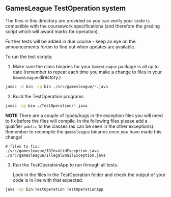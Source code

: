 ## GamesLeague TestOperation system

The files in this directory are provided so you can verify your code is compatible with the coursework specifications (and therefore the grading script which will award marks for operation).

Further tests will be added in due course - keep an eye on the announcements forum to find out when updates are available.

To run the test scripts:

1. Make sure the class binaries for your `GamesLeague` package is all up to date (remember to repeat each time you make a change to files in your `GamesLeague` directory.)

```sh
javac -d bin -cp bin ./src/gamesleague/*.java
```

2. Build the TestOperation programs

```sh
javac -cp bin ./TestOperation/*.java 
```

**NOTE** There are a couple of typos/bugs in the exception files you will need to fix before the files will compile. In the following files please add a qualifier `public` to the classes (as can be seen in the other exceptions). Remember to recompile the `gamesleague` binaries once you have made this change!

```
# files to fix:
./src/gamesleague/IDInvalidException.java
./src/gamesleague/IllegalEmailException.java
```
   

3. Run the TestOperationApp to run through all tests. 

   Look in the files in the TestOperation folder and check the output of your code is in line with that expected.


```sh
java -cp bin:TestOperation TestOperationApp
```
